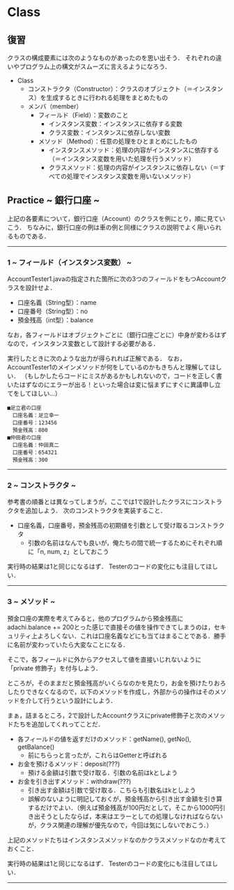 # Class

## 復習
クラスの構成要素には次のようなものがあったのを思い出そう．
それぞれの違いやプログラム上の構文がスムーズに言えるようになろう．

- Class
	- コンストラクタ（Constructor）：クラスのオブジェクト（＝インスタンス）を生成するときに行われる処理をまとめたもの
	- メンバ（member）
		- フィールド（Field）：変数のこと
			- インスタンス変数：インスタンスに依存する変数
			- クラス変数：インスタンスに依存しない変数
		- メソッド（Method）：任意の処理をひとまとめにしたもの
			- インスタンスメソッド：処理の内容がインスタンスに依存する（＝インスタンス変数を用いた処理を行うメソッド）
			- クラスメソッド：処理の内容がインスタンスに依存しない（＝すべての処理でインスタンス変数を用いないメソッド）


## Practice ~ 銀行口座 ~
上記の各要素について，銀行口座（Account）のクラスを例にとり，順に見ていこう．
ちなみに，銀行口座の例は車の例と同様にクラスの説明でよく用いられるものである．

---

### 1 ~ フィールド（インスタンス変数） ~
AccountTester1.javaの指定された箇所に次の3つのフィールドをもつAccountクラスを設計せよ．

- 口座名義（String型）：name
- 口座番号（String型）：no
- 預金残高（int型）：balance

なお，各フィールドはオブジェクトごとに（銀行口座ごとに）中身が変わるはずなので，インスタンス変数として設計する必要がある．

実行したときに次のような出力が得られれば正解である．
なお，AccountTester1のメインメソッドが何をしているのかもきちんと理解してほしい．
（もしかしたらコードにミスがあるかもしれないので，コードを正しく書いたはずなのにエラーが出る！といった場合は変に悩まずにすぐに異議申し立てをしてほしい…）

```
■足立君の口座
　口座名義：足立幸一
　口座番号：123456
　預金残高：800
■仲田君の口座
　口座名義：仲田真二
　口座番号：654321
　預金残高：300
```

---

### 2 ~ コンストラクタ ~
参考書の順番とは異なってしまうが，ここでは1で設計したクラスにコンストラクタを追加しよう．
次のコンストラクタを実装すること．

- 口座名義，口座番号，預金残高の初期値を引数として受け取るコンストラクタ
	- 引数の名前はなんでも良いが，俺たちの間で統一するためにそれぞれ順に「n, num, z」としておこう

実行時の結果は1と同じになるはず．
Testerのコードの変化にも注目してほしい．

---

### 3 ~ メソッド ~
預金口座の実際を考えてみると，他のプログラムから預金残高にadachi.balance += 200とった感じで直接その値を操作できてしまうのは，セキュリティ上よろしくない．これは口座名義などにも当てはまることである．勝手に名前が変わっていたら大変なことになる．

そこで，各フィールドに外からアクセスして値を直接いじれないように「private 修飾子」を付与しよう．

ところが，そのままだと預金残高がいくらなのかを見たり，お金を預けたりおろしたりできなくなるので，以下のメソッドを作成し，外部からの操作はそのメソッドを介して行うという設計にしよう．

まぁ，詰まるところ，2で設計したAccountクラスにprivate修飾子と次のメソッドたちを追加してくれってことだ．

- 各フィールドの値を返すだけのメソッド：getName(), getNo(), getBalance()
	- 前にちらっと言ったが，これらはGetterと呼ばれる
- お金を預けるメソッド：deposit(???)
	- 預ける金額は引数で受け取る．引数の名前はkとしよう
- お金を引き出すメソッド：withdraw(???)
	- 引き出す金額は引数で受け取る．こちらも引数名はkとしよう
	- 誤解のないように明記しておくが，預金残高から引き出す金額を引き算するだけでよい．（例えば預金残高が100円だとして，そこから1000円引き出そうとしたならば，本来はエラーとしての処理しなければならないが，クラス関連の理解が優先なので，今回は気にしないでおこう．）

上記のメソッドたちはインスタンスメソッドなのかクラスメソッドなのか考えておくこと．

実行時の結果は1と同じになるはず．
Testerのコードの変化にも注目してほしい．

---
